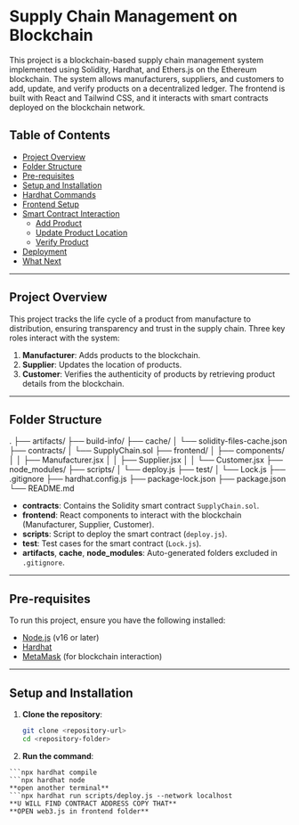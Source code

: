 # Supply Chain Management on Blockchain

This project is a blockchain-based supply chain management system implemented using Solidity, Hardhat, and Ethers.js on the Ethereum blockchain. The system allows manufacturers, suppliers, and customers to add, update, and verify products on a decentralized ledger. The frontend is built with React and Tailwind CSS, and it interacts with smart contracts deployed on the blockchain network.

## Table of Contents

- [Project Overview](#project-overview)
- [Folder Structure](#folder-structure)
- [Pre-requisites](#pre-requisites)
- [Setup and Installation](#setup-and-installation)
- [Hardhat Commands](#hardhat-commands)
- [Frontend Setup](#frontend-setup)
- [Smart Contract Interaction](#smart-contract-interaction)
  - [Add Product](#add-product)
  - [Update Product Location](#update-product-location)
  - [Verify Product](#verify-product)
- [Deployment](#deployment)
- [What Next](#what-next)

---

## Project Overview

This project tracks the life cycle of a product from manufacture to distribution, ensuring transparency and trust in the supply chain. Three key roles interact with the system:

1. **Manufacturer**: Adds products to the blockchain.
2. **Supplier**: Updates the location of products.
3. **Customer**: Verifies the authenticity of products by retrieving product details from the blockchain.

---

## Folder Structure

. ├── artifacts/ ├── build-info/ ├── cache/ │ └── solidity-files-cache.json ├── contracts/ │ └── SupplyChain.sol ├── frontend/ │ ├── components/ │ │ ├── Manufacturer.jsx │ │ ├── Supplier.jsx │ │ └── Customer.jsx ├── node_modules/ ├── scripts/ │ └── deploy.js ├── test/ │ └── Lock.js ├── .gitignore ├── hardhat.config.js ├── package-lock.json ├── package.json └── README.md


- **contracts**: Contains the Solidity smart contract `SupplyChain.sol`.
- **frontend**: React components to interact with the blockchain (Manufacturer, Supplier, Customer).
- **scripts**: Script to deploy the smart contract (`deploy.js`).
- **test**: Test cases for the smart contract (`Lock.js`).
- **artifacts**, **cache**, **node_modules**: Auto-generated folders excluded in `.gitignore`.

---

## Pre-requisites

To run this project, ensure you have the following installed:

- [Node.js](https://nodejs.org/en/download/) (v16 or later)
- [Hardhat](https://hardhat.org/getting-started/)
- [MetaMask](https://metamask.io/) (for blockchain interaction)

---

## Setup and Installation

1. **Clone the repository**:
   ```bash
   git clone <repository-url>
   cd <repository-folder>

2. **Run the command**:
  ```npm install
  ```npx hardhat compile
  ```npx hardhat node
  **open another terminal**
  ```npx hardhat run scripts/deploy.js --network localhost
  **U WILL FIND CONTRACT ADDRESS COPY THAT**
  **OPEN web3.js in frontend folder**